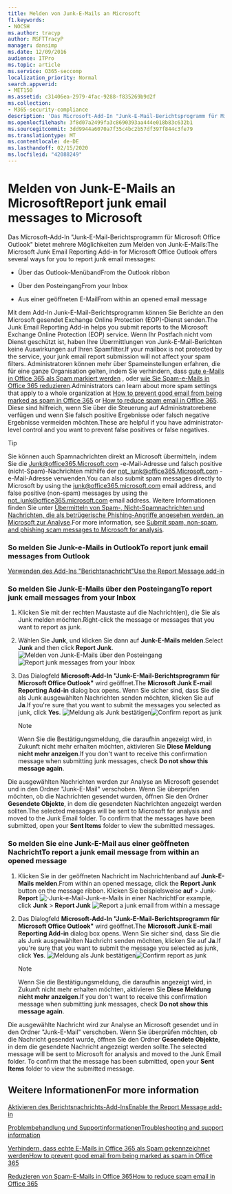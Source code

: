 ```yaml
---
title: Melden von Junk-E-Mails an Microsoft
f1.keywords:
- NOCSH
ms.author: tracyp
author: MSFTTracyP
manager: dansimp
ms.date: 12/09/2016
audience: ITPro
ms.topic: article
ms.service: O365-seccomp
localization_priority: Normal
search.appverid:
- MET150
ms.assetid: c31406ea-2979-4fac-9288-f835269b9d2f
ms.collection:
- M365-security-compliance
description: 'Das Microsoft-Add-In "Junk-E-Mail-Berichtsprogramm für Microsoft Office Outlook" bietet mehrere Möglichkeiten zum Melden von Junk-E-Mails:'
ms.openlocfilehash: 3f8d07a2499fa3c8690393aa444e018b83c632b1
ms.sourcegitcommit: 3dd9944a6070a7f35c4bc2b57df397f844c3fe79
ms.translationtype: MT
ms.contentlocale: de-DE
ms.lasthandoff: 02/15/2020
ms.locfileid: "42088249"
---
```

# <a name="report-junk-email-messages-to-microsoft"></a><span data-ttu-id="33c93-103">Melden von Junk-E-Mails an Microsoft</span><span class="sxs-lookup"><span data-stu-id="33c93-103">Report junk email messages to Microsoft</span></span>

<span data-ttu-id="33c93-104">Das Microsoft-Add-In "Junk-E-Mail-Berichtsprogramm für Microsoft Office Outlook" bietet mehrere Möglichkeiten zum Melden von Junk-E-Mails:</span><span class="sxs-lookup"><span data-stu-id="33c93-104">The Microsoft Junk Email Reporting Add-in for Microsoft Office Outlook offers several ways for you to report junk email messages:</span></span>

- <span data-ttu-id="33c93-105">Über das Outlook-Menüband</span><span class="sxs-lookup"><span data-stu-id="33c93-105">From the Outlook ribbon</span></span>

- <span data-ttu-id="33c93-106">Über den Posteingang</span><span class="sxs-lookup"><span data-stu-id="33c93-106">From your Inbox</span></span>

- <span data-ttu-id="33c93-107">Aus einer geöffneten E-Mail</span><span class="sxs-lookup"><span data-stu-id="33c93-107">From within an opened email message</span></span>

<span data-ttu-id="33c93-108">Mit dem Add-In Junk-E-Mail-Berichtsprogramm können Sie Berichte an den Microsoft gesendet Exchange Online Protection (EOP)-Dienst senden.</span><span class="sxs-lookup"><span data-stu-id="33c93-108">The Junk Email Reporting Add-in helps you submit reports to the Microsoft Exchange Online Protection (EOP) service.</span></span> <span data-ttu-id="33c93-109">Wenn Ihr Postfach nicht vom Dienst geschützt ist, haben Ihre Übermittlungen von Junk-E-Mail-Berichten keine Auswirkungen auf Ihren Spamfilter.</span><span class="sxs-lookup"><span data-stu-id="33c93-109">If your mailbox is not protected by the service, your junk email report submission will not affect your spam filters.</span></span> <span data-ttu-id="33c93-110">Administratoren können mehr über Spameinstellungen erfahren, die für eine ganze Organisation gelten, indem Sie verhindern, dass [gute e-Mails in Office 365 als Spam markiert werden](prevent-email-from-being-marked-as-spam.md) , oder [wie Sie Spam-e-Mails in Office 365 reduzieren](reduce-spam-email.md).</span><span class="sxs-lookup"><span data-stu-id="33c93-110">Administrators can learn about more spam settings that apply to a whole organization at [How to prevent good email from being marked as spam in Office 365](prevent-email-from-being-marked-as-spam.md) or [How to reduce spam email in Office 365](reduce-spam-email.md).</span></span> <span data-ttu-id="33c93-111">Diese sind hilfreich, wenn Sie über die Steuerung auf Administratorebene verfügen und wenn Sie falsch positive Ergebnisse oder falsch negative Ergebnisse vermeiden möchten.</span><span class="sxs-lookup"><span data-stu-id="33c93-111">These are helpful if you have administrator-level control and you want to prevent false positives or false negatives.</span></span>

> [!TIP]
> <span data-ttu-id="33c93-112">Sie können auch Spamnachrichten direkt an Microsoft übermitteln, indem Sie die [Junk@office365.Microsoft.com](mailto:junk@office365.microsoft.com) -e-Mail-Adresse und falsch positive (nicht-Spam)-Nachrichten mithilfe der [not_junk@office365.Microsoft.com](mailto:not_junk@office365.microsoft.com) -e-Mail-Adresse verwenden.</span><span class="sxs-lookup"><span data-stu-id="33c93-112">You can also submit spam messages directly to Microsoft by using the [junk@office365.microsoft.com](mailto:junk@office365.microsoft.com) email address, and false positive (non-spam) messages by using the [not_junk@office365.microsoft.com](mailto:not_junk@office365.microsoft.com) email address.</span></span> <span data-ttu-id="33c93-113">Weitere Informationen finden Sie unter [Übermitteln von Spam-, Nicht-Spamnachrichten und Nachrichten, die als betrügerische Phishing-Angriffe angesehen werden, an Microsoft zur Analyse](submit-spam-non-spam-and-phishing-scam-messages-to-microsoft-for-analysis.md).</span><span class="sxs-lookup"><span data-stu-id="33c93-113">For more information, see [Submit spam, non-spam, and phishing scam messages to Microsoft for analysis](submit-spam-non-spam-and-phishing-scam-messages-to-microsoft-for-analysis.md).</span></span>

### <a name="to-report-junk-email-messages-from-outlook"></a><span data-ttu-id="33c93-114">So melden Sie Junk-e-Mails in Outlook</span><span class="sxs-lookup"><span data-stu-id="33c93-114">To report junk email messages from Outlook</span></span>

[<span data-ttu-id="33c93-115">Verwenden des Add-Ins "Berichtsnachricht"</span><span class="sxs-lookup"><span data-stu-id="33c93-115">Use the Report Message add-in</span></span>](https://support.office.com/article/b5caa9f1-cdf3-4443-af8c-ff724ea719d2)

### <a name="to-report-junk-email-messages-from-your-inbox"></a><span data-ttu-id="33c93-116">So melden Sie Junk-E-Mails über den Posteingang</span><span class="sxs-lookup"><span data-stu-id="33c93-116">To report junk email messages from your Inbox</span></span>

1. <span data-ttu-id="33c93-117">Klicken Sie mit der rechten Maustaste auf die Nachricht(en), die Sie als Junk melden möchten.</span><span class="sxs-lookup"><span data-stu-id="33c93-117">Right-click the message or messages that you want to report as junk.</span></span>

2. <span data-ttu-id="33c93-118">Wählen Sie **Junk**, und klicken Sie dann auf **Junk-E-Mails melden**.</span><span class="sxs-lookup"><span data-stu-id="33c93-118">Select **Junk** and then click **Report Junk**.</span></span>
    <span data-ttu-id="33c93-119">![Melden von Junk-E-Mails über den Posteingang](../../media/EOP-Outlook-Junk-Reporting-Tool-3.jpg)</span><span class="sxs-lookup"><span data-stu-id="33c93-119">![Report junk messages from your Inbox](../../media/EOP-Outlook-Junk-Reporting-Tool-3.jpg)</span></span>

3. <span data-ttu-id="33c93-120">Das Dialogfeld **Microsoft-Add-In "Junk-E-Mail-Berichtsprogramm für Microsoft Office Outlook"** wird geöffnet.</span><span class="sxs-lookup"><span data-stu-id="33c93-120">The **Microsoft Junk E-mail Reporting Add-in** dialog box opens.</span></span> <span data-ttu-id="33c93-121">Wenn Sie sicher sind, dass Sie die als Junk ausgewählten Nachrichten senden möchten, klicken Sie auf **Ja**.</span><span class="sxs-lookup"><span data-stu-id="33c93-121">If you're sure that you want to submit the messages you selected as junk, click **Yes**.</span></span>
    <span data-ttu-id="33c93-122">![Meldung als Junk bestätigen](../../media/EOP-Outlook-Junk-Reporting-Tool-2.jpg)</span><span class="sxs-lookup"><span data-stu-id="33c93-122">![Confirm report as junk](../../media/EOP-Outlook-Junk-Reporting-Tool-2.jpg)</span></span>

    > [!NOTE]
    > <span data-ttu-id="33c93-123">Wenn Sie die Bestätigungsmeldung, die daraufhin angezeigt wird, in Zukunft nicht mehr erhalten möchten, aktivieren Sie **Diese Meldung nicht mehr anzeigen**.</span><span class="sxs-lookup"><span data-stu-id="33c93-123">If you don't want to receive this confirmation message when submitting junk messages, check **Do not show this message again**.</span></span>

<span data-ttu-id="33c93-p105">Die ausgewählten Nachrichten werden zur Analyse an Microsoft gesendet und in den Ordner "Junk-E-Mail" verschoben. Wenn Sie überprüfen möchten, ob die Nachrichten gesendet wurden, öffnen Sie den Ordner **Gesendete Objekte**, in dem die gesendeten Nachrichten angezeigt werden sollten.</span><span class="sxs-lookup"><span data-stu-id="33c93-p105">The selected messages will be sent to Microsoft for analysis and moved to the Junk Email folder. To confirm that the messages have been submitted, open your **Sent Items** folder to view the submitted messages.</span></span>

### <a name="to-report-a-junk-email-message-from-within-an-opened-message"></a><span data-ttu-id="33c93-126">So melden Sie eine Junk-E-Mail aus einer geöffneten Nachricht</span><span class="sxs-lookup"><span data-stu-id="33c93-126">To report a junk email message from within an opened message</span></span>

1. <span data-ttu-id="33c93-127">Klicken Sie in der geöffneten Nachricht im Nachrichtenband auf **Junk-E-Mails melden**.</span><span class="sxs-lookup"><span data-stu-id="33c93-127">From within an opened message, click the **Report Junk** button on the message ribbon.</span></span> <span data-ttu-id="33c93-128">Klicken Sie beispielsweise **auf** \> Junk- **Report** ![-Junk-e-Mail-Junk-e-Mails in einer Nachricht](../../media/EOP-Outlook-Junk-Reporting-Tool-4.jpg)</span><span class="sxs-lookup"><span data-stu-id="33c93-128">For example, click **Junk** \> **Report Junk** ![Report a junk email from within a message](../../media/EOP-Outlook-Junk-Reporting-Tool-4.jpg)</span></span>

2. <span data-ttu-id="33c93-129">Das Dialogfeld **Microsoft-Add-In "Junk-E-Mail-Berichtsprogramm für Microsoft Office Outlook"** wird geöffnet.</span><span class="sxs-lookup"><span data-stu-id="33c93-129">The **Microsoft Junk E-mail Reporting Add-in** dialog box opens.</span></span> <span data-ttu-id="33c93-130">Wenn Sie sicher sind, dass Sie die als Junk ausgewählten Nachricht senden möchten, klicken Sie auf **Ja**.</span><span class="sxs-lookup"><span data-stu-id="33c93-130">If you're sure that you want to submit the message you selected as junk, click **Yes**.</span></span>
    <span data-ttu-id="33c93-131">![Meldung als Junk bestätigen](../../media/EOP-Outlook-Junk-Reporting-Tool-2.jpg)</span><span class="sxs-lookup"><span data-stu-id="33c93-131">![Confirm report as junk](../../media/EOP-Outlook-Junk-Reporting-Tool-2.jpg)</span></span>

    > [!NOTE]
    > <span data-ttu-id="33c93-132">Wenn Sie die Bestätigungsmeldung, die daraufhin angezeigt wird, in Zukunft nicht mehr erhalten möchten, aktivieren Sie **Diese Meldung nicht mehr anzeigen**.</span><span class="sxs-lookup"><span data-stu-id="33c93-132">If you don't want to receive this confirmation message when submitting junk messages, check **Do not show this message again**.</span></span>

<span data-ttu-id="33c93-p108">Die ausgewählte Nachricht wird zur Analyse an Microsoft gesendet und in den Ordner "Junk-E-Mail" verschoben. Wenn Sie überprüfen möchten, ob die Nachricht gesendet wurde, öffnen Sie den Ordner **Gesendete Objekte**, in dem die gesendete Nachricht angezeigt werden sollte.</span><span class="sxs-lookup"><span data-stu-id="33c93-p108">The selected message will be sent to Microsoft for analysis and moved to the Junk Email folder. To confirm that the message has been submitted, open your **Sent Items** folder to view the submitted message.</span></span>

## <a name="for-more-information"></a><span data-ttu-id="33c93-135">Weitere Informationen</span><span class="sxs-lookup"><span data-stu-id="33c93-135">For more information</span></span>

[<span data-ttu-id="33c93-136">Aktivieren des Berichtsnachrichts-Add-Ins</span><span class="sxs-lookup"><span data-stu-id="33c93-136">Enable the Report Message add-in</span></span>](enable-the-report-message-add-in.md)

[<span data-ttu-id="33c93-137">Problembehandlung und Supportinformationen</span><span class="sxs-lookup"><span data-stu-id="33c93-137">Troubleshooting and support information</span></span>](troubleshooting-and-support-information.md)

[<span data-ttu-id="33c93-138">Verhindern, dass echte E-Mails in Office 365 als Spam gekennzeichnet werden</span><span class="sxs-lookup"><span data-stu-id="33c93-138">How to prevent good email from being marked as spam in Office 365</span></span>](prevent-email-from-being-marked-as-spam.md)

[<span data-ttu-id="33c93-139">Reduzieren von Spam-E-Mails in Office 365</span><span class="sxs-lookup"><span data-stu-id="33c93-139">How to reduce spam email in Office 365</span></span>](reduce-spam-email.md)
